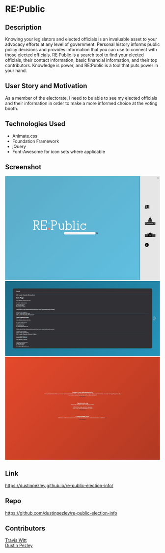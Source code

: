 # RE:Public

## Description
Knowing your legislators and elected officials is an invaluable asset to your advocacy efforts at any level of government. Personal history informs public policy decisions and provides information that you can use to connect with those elected officials. RE:Public is a search tool to find your elected officials, their contact information, basic financial information, and their top contributors. Knowledge is power, and RE:Public is a tool that puts power in your hand.

## User Story and Motivation
As a member of the electorate, I need to be able to see my elected officials and their information in order to make a more informed choice at the voting booth.

## Technologies Used
* Animate.css
* Foundation Framework
* jQuery
* Font-Awesome for icon sets where applicable

## Screenshot
![Re-Public](assets/images/screenshot1.JPG?raw=true "RE:Public Landing Page")
![Re-Public Results Page](https://github.com/dustinpezley/re-public-election-info/blob/ed1eb897de0957bfbd32e5701727be872abeed81/assets/images/Screenshot%202.png)
![Re-Public](assets/images/screenshot3.JPG?raw=true "RE:Public Credits/Info")

## Link
https://dustinpezley.github.io/re-public-election-info/

## Repo
https://github.com/dustinpezley/re-public-election-info

## Contributors
[Travis Witt](https://github.com/travis1308)  
[Dustin Pezley](https://github.com/dustinpezley)

